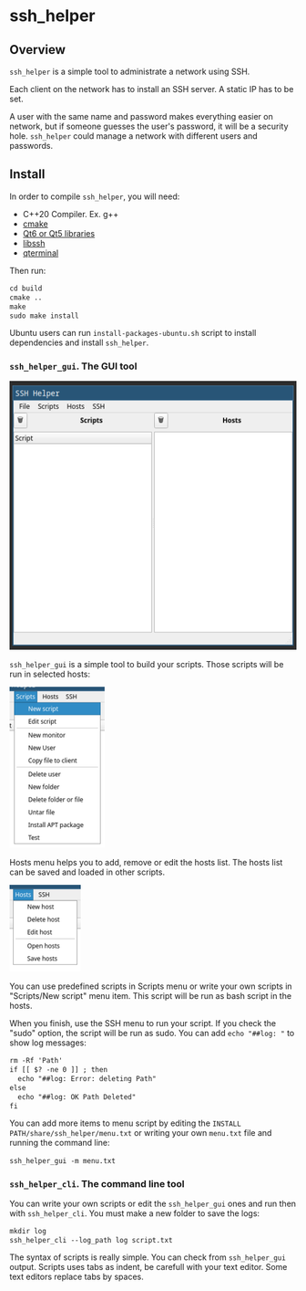 # ssh_helper

## Overview

`ssh_helper` is a simple tool to administrate a network using SSH.

Each client on the network has to install an SSH server. A static IP has to be set.

A user with the same name and password makes everything easier on network, but if 
someone guesses the user's password, it will be a security hole. `ssh_helper` could 
manage a network with different users and passwords.

## Install

In order to compile `ssh_helper`, you will need:

- C++20 Compiler. Ex. g++
- [cmake](<https://cmake.org/>) 
- [Qt6 or Qt5 libraries](<https://www.qt.io/>)
- [libssh](<https://www.libssh.org/>)
- [qterminal](<https://github.com/lxqt/qterminal>)

Then run:

```
cd build
cmake ..
make
sudo make install
```

Ubuntu users can run `install-packages-ubuntu.sh` script to install dependencies and install `ssh_helper`.

### `ssh_helper_gui`. The GUI tool

![`ssh_helper_gui`](ssh_helper_gui.png)

`ssh_helper_gui` is a simple tool to build your scripts. Those scripts will be run in selected hosts:

![`ssh_helper_gui`](ssh_helper_gui_script.png)

Hosts menu helps you to add, remove or edit the hosts list. The hosts list can be saved and loaded in other scripts.

![`ssh_helper_gui`](ssh_helper_gui_host.png)

You can use predefined scripts in Scripts menu or write your own scripts in "Scripts/New script" menu item. This script will be run as bash script in the hosts.

When you finish, use the SSH menu to run your script. If you check the "sudo" option, the script will be run as sudo. You can add `echo "##log: "` to show log messages:

```
rm -Rf 'Path'
if [[ $? -ne 0 ]] ; then
  echo "##log: Error: deleting Path"
else
  echo "##log: OK Path Deleted"
fi
```

You can add more items to menu script by editing the `INSTALL PATH/share/ssh_helper/menu.txt` or writing your own `menu.txt` file and running the command line:

`ssh_helper_gui -m menu.txt`

### `ssh_helper_cli`. The command line tool

You can write your own scripts or edit the `ssh_helper_gui` ones and run then with `ssh_helper_cli`. You must make a new folder to save the logs:

```
mkdir log
ssh_helper_cli --log_path log script.txt
```

The syntax of scripts is really simple. You can check from `ssh_helper_gui` output. Scripts uses tabs as indent, be carefull with your text editor. Some text editors replace tabs by spaces.
